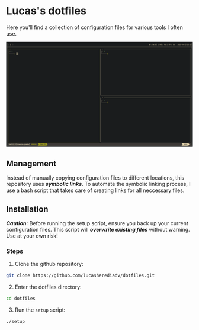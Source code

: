 # Lucas's dotfiles 

Here you'll find a collection of configuration files for various tools I often use.

![Screenshot of my main screen](./screenshots/main-screen.png)

## Management

Instead of manually copying configuration files to different locations, this repository uses ***symbolic links***. To automate the symbolic linking process, I use a bash script that takes care of creating links for all neccessary files.

## Installation

***Caution:*** Before running the setup script, ensure you back up your current configuration files. This script will ***overwrite existing files*** without warning. Use at your own risk!

### Steps

1. Clone the github repository:

```bash
git clone https://github.com/lucasherediadv/dotfiles.git
```

2. Enter the dotfiles directory:

```bash
cd dotfiles
```

3. Run the `setup` script:

```bash
./setup
```
